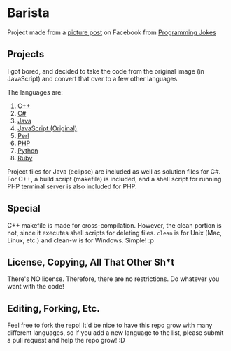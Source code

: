 # Barista
Project made from a [picture post](https://www.facebook.com/programmingjokes/posts/652247888278181:0) on Facebook from [Programming Jokes](https://www.facebook.com/programmingjokes/)

## Projects
I got bored, and decided to take the code from the original image (in JavaScript) and convert that over to a few other languages.

The languages are:  
1. [C++](https://github.com/pazuzu156/Barista/tree/master/cpp)  
2. [C#](https://github.com/pazuzu156/Barista/tree/master/csharp)  
3. [Java](https://github.com/pazuzu156/Barista/tree/master/java)  
4. [JavaScript (Original)](https://github.com/pazuzu156/Barista/tree/master/js)  
5. [Perl](https://github.com/pazuzu156/Barista/tree/master/perl)  
6. [PHP](https://github.com/pazuzu156/Barista/tree/master/php)  
7. [Python](https://github.com/pazuzu156/Barista/tree/master/python)  
8. [Ruby](https://github.com/pazuzu156/Barista/tree/master/ruby)

Project files for Java (eclipse) are included as well as solution files for C#. For C++, a build script (makefile) is included, and a shell script for running PHP terminal server is also included for PHP.

## Special
C++ makefile is made for cross-compilation. However, the clean portion is not, since it executes shell scripts for deleting files. `clean` is for Unix (Mac, Linux, etc.) and clean-w is for Windows. Simple! :p

## License, Copying, All That Other Sh*t
There's NO license. Therefore, there are no restrictions. Do whatever you want with the code!

## Editing, Forking, Etc.
Feel free to fork the repo! It'd be nice to have this repo grow with many different languages, so if you add a new language to the list, please submit a pull request and help the repo grow! :D
